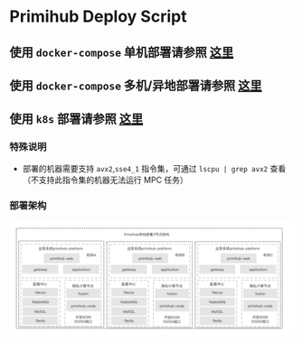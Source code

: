 # Primihub Deploy Script

## 使用 `docker-compose` 单机部署请参照 [这里](./docker-all-in-one/README.md)

## 使用 `docker-compose` 多机/异地部署请参照 [这里](./docker-one-in-one/README.md)
## 使用 `k8s` 部署请参照 [这里](./k8s-deploy/README.md)

### 特殊说明

* 部署的机器需要支持 `avx2`,`sse4_1` 指令集，可通过 `lscpu | grep avx2` 查看（不支持此指令集的机器无法运行 MPC 任务）

### 部署架构

![PrimiHub](./k8s-deploy/primihub.jpg)
